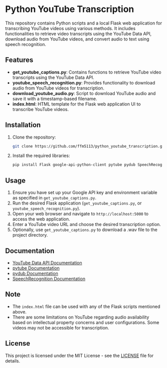 # Python YouTube Transcription

This repository contains Python scripts and a local Flask web application for transcribing YouTube videos using various methods. It includes functionalities to retrieve video transcripts using the YouTube Data API, download audio from YouTube videos, and convert audio to text using speech recognition.

## Features

- **get_youtube_captions.py**: Contains functions to retrieve YouTube video transcripts using the YouTube Data API.
- **youtube_speech_recognition.py**: Provides functionality to download audio from YouTube videos for transcription.
- **download_youtube_audio.py**: Script to download YouTube audio and save it with a timestamp-based filename.
- **index.html**: HTML template for the Flask web application UI to transcribe YouTube videos.

## Installation

1. Clone the repository:

    ```bash
    git clone https://github.com/ffm5113/python_youtube_transcription.git
    ```

2. Install the required libraries:

    ```bash
    pip install Flask google-api-python-client pytube pydub SpeechRecognition
    ```

## Usage

1. Ensure you have set up your Google API key and environment variable as specified in `get_youtube_captions.py`.
2. Run the desired Flask application (`get_youtube_captions.py`, or `youtube_speech_recognition.py`).
3. Open your web browser and navigate to `http://localhost:5000` to access the web application.
4. Enter a YouTube video URL and choose the desired transcription option.
5. Optionally, use `get_youtube_captions.py` to download a .wav file to the project directory.

## Documentation

- [YouTube Data API Documentation](https://developers.google.com/youtube/v3/docs)
- [pytube Documentation](https://pytube.io/en/latest/)
- [pydub Documentation](https://github.com/jiaaro/pydub#documentation)
- [SpeechRecognition Documentation](https://github.com/Uberi/speech_recognition#readme)

## Note

- The `index.html` file can be used with any of the Flask scripts mentioned above.
- There are some limitations on YouTube regarding audio availability based on intellectual property concerns and user configurations. Some videos may not be accessible for transcription.

## License

This project is licensed under the MIT License - see the [LICENSE](LICENSE) file for details.
